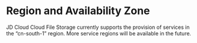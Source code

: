 # Region and Availability Zone

JD Cloud Cloud File Storage currently supports the provision of services in the “cn-south-1” region. More service regions will be available in the future.

